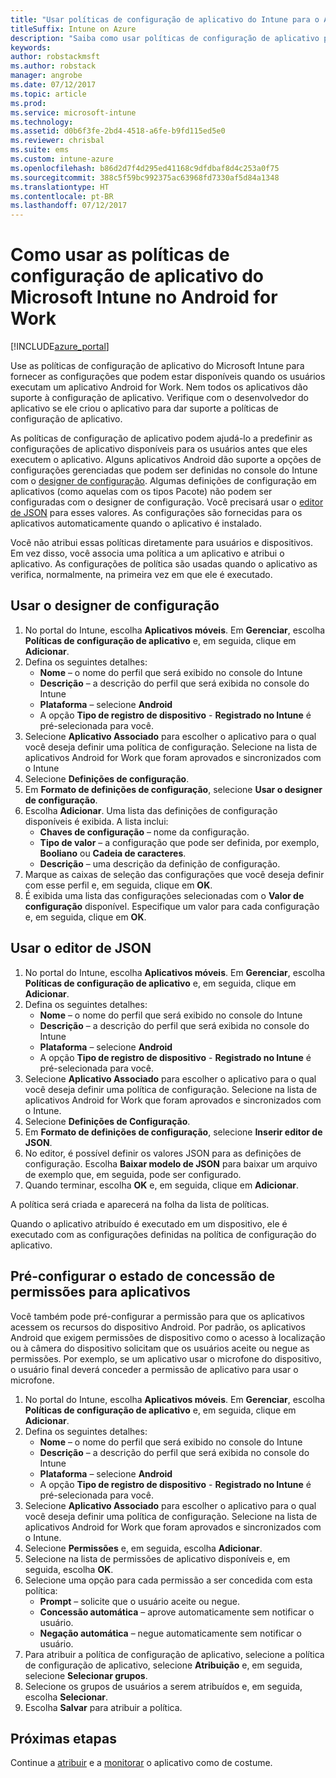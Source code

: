 ```yaml
---
title: "Usar políticas de configuração de aplicativo do Intune para o Android for Work"
titleSuffix: Intune on Azure
description: "Saiba como usar políticas de configuração de aplicativo para fornecer dados de configuração para um aplicativo Android for Work quando ele é executado."
keywords: 
author: robstackmsft
ms.author: robstack
manager: angrobe
ms.date: 07/12/2017
ms.topic: article
ms.prod: 
ms.service: microsoft-intune
ms.technology: 
ms.assetid: d0b6f3fe-2bd4-4518-a6fe-b9fd115ed5e0
ms.reviewer: chrisbal
ms.suite: ems
ms.custom: intune-azure
ms.openlocfilehash: b86d2d7f4d295ed41168c9dfdbaf8d4c253a0f75
ms.sourcegitcommit: 388c5f59bc992375ac63968fd7330af5d84a1348
ms.translationtype: HT
ms.contentlocale: pt-BR
ms.lasthandoff: 07/12/2017
---
```

# <a name="how-to-use-microsoft-intune-app-configuration-policies-for-android-for-work"></a>Como usar as políticas de configuração de aplicativo do Microsoft Intune no Android for Work

[!INCLUDE[azure_portal](./includes/azure_portal.md)]

Use as políticas de configuração de aplicativo do Microsoft Intune para fornecer as configurações que podem estar disponíveis quando os usuários executam um aplicativo Android for Work. Nem todos os aplicativos dão suporte à configuração de aplicativo. Verifique com o desenvolvedor do aplicativo se ele criou o aplicativo para dar suporte a políticas de configuração de aplicativo.

As políticas de configuração de aplicativo podem ajudá-lo a predefinir as configurações de aplicativo disponíveis para os usuários antes que eles executem o aplicativo. Alguns aplicativos Android dão suporte a opções de configurações gerenciadas que podem ser definidas no console do Intune com o [designer de configuração](#use-configuration-designer). Algumas definições de configuração em aplicativos (como aquelas com os tipos Pacote) não podem ser configuradas com o designer de configuração.  Você precisará usar o [editor de JSON](#use-json-editor) para esses valores.   As configurações são fornecidas para os aplicativos automaticamente quando o aplicativo é instalado.

Você não atribui essas políticas diretamente para usuários e dispositivos. Em vez disso, você associa uma política a um aplicativo e atribui o aplicativo. As configurações de política são usadas quando o aplicativo as verifica, normalmente, na primeira vez em que ele é executado.

## <a name="use-configuration-designer"></a>Usar o designer de configuração

1. No portal do Intune, escolha **Aplicativos móveis**. Em **Gerenciar**, escolha **Políticas de configuração de aplicativo** e, em seguida, clique em **Adicionar**.
2. Defina os seguintes detalhes:
    - **Nome** – o nome do perfil que será exibido no console do Intune
    - **Descrição** – a descrição do perfil que será exibida no console do Intune
    - **Plataforma** – selecione **Android**
    - A opção **Tipo de registro de dispositivo** - **Registrado no Intune** é pré-selecionada para você.
3. Selecione **Aplicativo Associado** para escolher o aplicativo para o qual você deseja definir uma política de configuração.  Selecione na lista de aplicativos Android for Work que foram aprovados e sincronizados com o Intune
4. Selecione **Definições de configuração**.
5. Em **Formato de definições de configuração**, selecione **Usar o designer de configuração**.
6. Escolha **Adicionar**. Uma lista das definições de configuração disponíveis é exibida. A lista inclui:
    - **Chaves de configuração** – nome da configuração.
    - **Tipo de valor** – a configuração que pode ser definida, por exemplo, **Booliano** ou **Cadeia de caracteres**.
    - **Descrição** – uma descrição da definição de configuração.
7. Marque as caixas de seleção das configurações que você deseja definir com esse perfil e, em seguida, clique em **OK**.
8. É exibida uma lista das configurações selecionadas com o **Valor de configuração** disponível. Especifique um valor para cada configuração e, em seguida, clique em **OK**.

## <a name="use-json-editor"></a>Usar o editor de JSON

1. No portal do Intune, escolha **Aplicativos móveis**. Em **Gerenciar**, escolha **Políticas de configuração de aplicativo** e, em seguida, clique em **Adicionar**.
2. Defina os seguintes detalhes:
    - **Nome** – o nome do perfil que será exibido no console do Intune
    - **Descrição** – a descrição do perfil que será exibida no console do Intune
    - **Plataforma** – selecione **Android**
    - A opção **Tipo de registro de dispositivo** - **Registrado no Intune** é pré-selecionada para você.
3. Selecione **Aplicativo Associado** para escolher o aplicativo para o qual você deseja definir uma política de configuração.  Selecione na lista de aplicativos Android for Work que foram aprovados e sincronizados com o Intune.
5. Selecione **Definições de Configuração**.
6. Em **Formato de definições de configuração**, selecione **Inserir editor de JSON**.
7. No editor, é possível definir os valores JSON para as definições de configuração. Escolha **Baixar modelo de JSON** para baixar um arquivo de exemplo que, em seguida, pode ser configurado.
8. Quando terminar, escolha **OK** e, em seguida, clique em **Adicionar**.

A política será criada e aparecerá na folha da lista de políticas.



Quando o aplicativo atribuído é executado em um dispositivo, ele é executado com as configurações definidas na política de configuração do aplicativo.

## <a name="preconfigure-permissions-grant-state-for-apps"></a>Pré-configurar o estado de concessão de permissões para aplicativos

Você também pode pré-configurar a permissão para que os aplicativos acessem os recursos do dispositivo Android. Por padrão, os aplicativos Android que exigem permissões de dispositivo como o acesso à localização ou à câmera do dispositivo solicitam que os usuários aceite ou negue as permissões. Por exemplo, se um aplicativo usar o microfone do dispositivo, o usuário final deverá conceder a permissão de aplicativo para usar o microfone.

1. No portal do Intune, escolha **Aplicativos móveis**. Em **Gerenciar**, escolha **Políticas de configuração de aplicativo** e, em seguida, clique em **Adicionar**.
2. Defina os seguintes detalhes:
    - **Nome** – o nome do perfil que será exibido no console do Intune
    - **Descrição** – a descrição do perfil que será exibida no console do Intune
    - **Plataforma** – selecione **Android**
    - A opção **Tipo de registro de dispositivo** - **Registrado no Intune** é pré-selecionada para você.
3. Selecione **Aplicativo Associado** para escolher o aplicativo para o qual você deseja definir uma política de configuração.  Selecione na lista de aplicativos Android for Work que foram aprovados e sincronizados com o Intune.
5. Selecione **Permissões** e, em seguida, escolha **Adicionar**.
6. Selecione na lista de permissões de aplicativo disponíveis e, em seguida, escolha **OK**.
7. Selecione uma opção para cada permissão a ser concedida com esta política:
    - **Prompt** – solicite que o usuário aceite ou negue.
    - **Concessão automática** – aprove automaticamente sem notificar o usuário.
    - **Negação automática** – negue automaticamente sem notificar o usuário.
8. Para atribuir a política de configuração de aplicativo, selecione a política de configuração de aplicativo, selecione **Atribuição** e, em seguida, selecione **Selecionar grupos**.
9. Selecione os grupos de usuários a serem atribuídos e, em seguida, escolha **Selecionar**.
10. Escolha **Salvar** para atribuir a política.

## <a name="next-steps"></a>Próximas etapas

Continue a [atribuir](apps-deploy.md) e a [monitorar](apps-monitor.md) o aplicativo como de costume.

